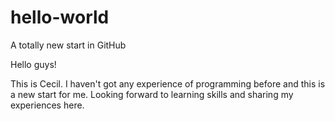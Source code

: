 # hello-world
A totally new start in GitHub

Hello guys!

This is Cecil. I haven't got any experience of programming before and this is a new start for me.
Looking forward to learning skills and sharing my experiences here.
